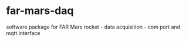 # far-mars-daq
software package for FAR Mars rocket - data acquisition - com port and mqtt interface
